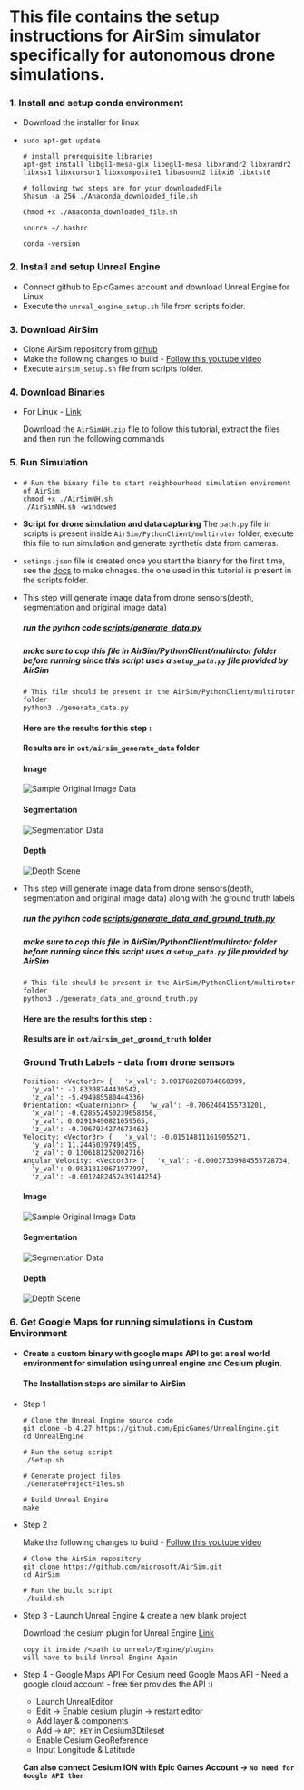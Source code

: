 # This file contains the setup instructions for AirSim simulator specifically for autonomous drone simulations.

### 1. **Install and setup conda environment**

* Download the installer for linux
* ```
  sudo apt-get update

  # install prerequisite libraries
  apt-get install libgl1-mesa-glx libegl1-mesa libxrandr2 libxrandr2 libxss1 libxcursor1 libxcomposite1 libasound2 libxi6 libxtst6

  # following two steps are for your downloadedFile
  Shasum -a 256 ./Anaconda_downloaded_file.sh

  Chmod +x ./Anaconda_downloaded_file.sh

  source ~/.bashrc 

  conda -version
  ```

### 2.  Install and setup Unreal Engine

* Connect github to EpicGames account and download Unreal Engine for Linux
* Execute the ``unreal_engine_setup.sh`` file from scripts folder.

### 3. Download AirSim

* Clone AirSim repository from [github](https://github.com/microsoft/AirSim)
* Make the following changes to build - [Follow this youtube video](https://www.youtube.com/watch?v=jJ4mqo4Ge8U&t=585s)
* Execute ``airsim_setup.sh`` file from scripts folder.

### 4. Download Binaries

* For Linux - [Link](https://github.com/Microsoft/AirSim/releases)
  
  Download the `AirSimNH.zip` file to follow this tutorial, extract the files and then run the following commands

### 5. Run Simulation

* ```
  # Run the binary file to start neighbourhood simulation enviroment of AirSim
  chmod +x ./AirSimNH.sh 
  ./AirSimNH.sh -windowed
  ```

* **Script for drone simulation and data capturing**
  The ``path.py`` file in scripts is present inside ``AirSim/PythonClient/multirotor`` folder, execute this file to run simulation and generate synthetic data from cameras.

* ``setings.json`` file is created once you start the bianry for the first time, see the [docs](https://microsoft.github.io/AirSim/settings/) to make chnages. the one used in this tutorial is present in the scripts folder.
  
* This step will generate image data from drone sensors(depth, segmentation and original image data)
  ##### run the python code [scripts/generate_data.py](scripts/generate_data.py)
  ##### make sure to cop this file in AirSim/PythonClient/multirotor folder before running since this script uses a `setup_path.py` file provided by AirSim
  ```
  # This file should be present in the AirSim/PythonClient/multirotor folder
  python3 ./generate_data.py
  ```
  #### Here are the results for this step :

  **Results are in `out/airsim_generate_data` folder**
    
  #### Image
  ![Sample Original Image Data](out/airsim_generate_data/scene.png)

  #### Segmentation
  ![Segmentation Data](out/airsim_generate_data/segmentation.png)

  #### Depth
  ![Depth Scene](out/airsim_generate_data/depth.png)

* This step will generate image data from drone sensors(depth, segmentation and original image data) along with the ground truth labels
  ##### run the python code [scripts/generate_data_and_ground_truth.py](scripts/generate_data_and_ground_truth.py)
  ##### make sure to cop this file in AirSim/PythonClient/multirotor folder before running since this script uses a `setup_path.py` file provided by AirSim
  ```
  # This file should be present in the AirSim/PythonClient/multirotor folder
  python3 ./generate_data_and_ground_truth.py
  ```
  #### Here are the results for this step :

  **Results are in `out/airsim_get_ground_truth` folder**

  ### Ground Truth Labels - data from drone sensors
  ```
  Position: <Vector3r> {   'x_val': 0.001768288784660399,
    'y_val': -3.83308744430542,
    'z_val': -5.494985580444336}
  Orientation: <Quaternionr> {   'w_val': -0.7062404155731201,
    'x_val': -0.028552450239658356,
    'y_val': 0.02919490821659565,
    'z_val': -0.7067934274673462}
  Velocity: <Vector3r> {   'x_val': -0.015148111619055271,
    'y_val': 11.24450397491455,
    'z_val': 0.1306181252002716}
  Angular_Velocity: <Vector3r> {   'x_val': -0.00037339984555728734,
    'y_val': 0.08318130671977997,
    'z_val': -0.0012482452439144254}

  ```
    
  #### Image
  ![Sample Original Image Data](out/airsim_get_ground_truth/scene.png)

  #### Segmentation
  ![Segmentation Data](out/airsim_get_ground_truth/segmentation.png)

  #### Depth
  ![Depth Scene](out/airsim_get_ground_truth/depth.png)


### 6. Get Google Maps for running simulations in Custom Environment

* **Create a custom binary with google maps API to get a real world environment for simulation using unreal engine and Cesium plugin.**

  #### The Installation steps are similar to AirSim

* Step 1
  ```
  # Clone the Unreal Engine source code
  git clone -b 4.27 https://github.com/EpicGames/UnrealEngine.git
  cd UnrealEngine

  # Run the setup script
  ./Setup.sh

  # Generate project files
  ./GenerateProjectFiles.sh

  # Build Unreal Engine
  make

  ```

* Step 2
  
  Make the following changes to build - [Follow this youtube video](https://www.youtube.com/watch?v=jJ4mqo4Ge8U&t=585s)

  ```
  # Clone the AirSim repository
  git clone https://github.com/microsoft/AirSim.git
  cd AirSim

  # Run the build script
  ./build.sh
  ```

* Step 3 - Launch Unreal Engine & create a new blank project
  
  Download the cesium plugin for Unreal Engine [Link](https://github.com/CesiumGS/cesium-unreal/releases)

  ```
  copy it inside /<path to unreal>/Engine/plugins
  will have to build Unreal Engine Again

  ```

* Step 4 - Google Maps API
  For Cesium need Google Maps API - Need a google cloud account - free tier provides the API :)

  - Launch UnrealEditor
  - Edit -> Enable cesium plugin -> restart editor
  - Add layer & components
  - Add -> `API KEY` in Cesium3Dtileset
  - Enable Cesium GeoReference 
  - Input Longitude & Latitude

  **Can also connect Cesium ION with Epic Games Account -> `No need for Google API then`**
